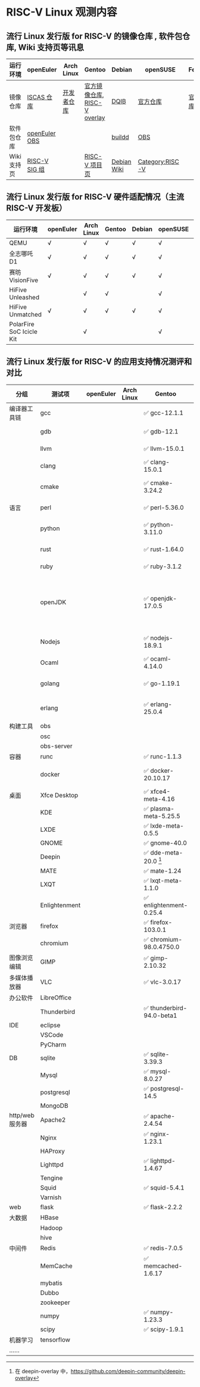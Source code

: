 # RISC-V Linux 观测内容

## 流行 Linux 发行版 for RISC-V 的镜像仓库 , 软件包仓库, Wiki 支持页等讯息

| 运行环境 | openEuler               | Arch Linux           | Gentoo | Debian | openSUSE | Fedora             | Ubuntu | FreeBSD             | Deepin | Anolis | openKylin   | Alpine |
|-| ----------------------- | -------------------- | ------ | ------ | -------- | ------------------ | ------ | ------------------- | ------ | ------ | ----------- | ------ |
| 镜像仓库 | [ISCAS 仓库][oeRepo] | [开发者仓库][archrv] | [官方镜像仓库][gentoo-mirror], [RISC-V overlay][riscv-overlay]  | [DQIB][debImage] | [官方仓库][suseImage] | [官方仓库][fedora] | [Server 22.04.1][ubuntuImage], 另见 Wiki 页 | [官方仓库][freebsdImage] |        | [官方仓库][OpenAnolis Image]       | [兰州大学镜像][openkylinlzuImage] <br /> [网易镜像][openkylin163Image] | [官方仓库][alpineImage] |
| 软件包仓库 | [openEuler OBS][oeOBS] |  |  | [buildd][debBuildD] | [OBS][suseOBS] |  |  |||[OpenAnolis 增补][OpenAnolis]|[官方仓库][openkylin]| [官方软件包][alpineAPK]|
| Wiki 支持页 | [RISC-V SIG 组][oerv] |  | [RISC-V 项目页][gentoo-riscv-proj] | [Debian Wiki][DebWiki] | [Category:RISC-V][susewiki] |  | [Wiki 页][UbuntuWiki] | [Wiki页][freebsdwiki] |  | [OpenAnolis RISC-V SIG 组][OpenAnolis SIG] | | |

[oeRepo]: https://mirror.iscas.ac.cn/openeuler-sig-riscv/openEuler-RISC-V/
[archrv]: https://archriscv.felixc.at/
[gentoo-mirror]: https://github.com/gentoo-mirror/gentoo
[riscv-overlay]: https://github.com/gentoo/riscv
[suseimage]: https://download.opensuse.org/ports/riscv/tumbleweed/images/
[fedora]: https://fedorapeople.org/groups/risc-v/disk-images/
[ubuntuImage]: https://cdimage.ubuntu.com/releases/22.04.1/release/
[debImage]: https://gitlab.com/api/v4/projects/giomasce%2Fdqib/jobs/artifacts/master/download?job=convert_riscv64-virt
[alpineImage]: https://dl-cdn.alpinelinux.org/alpine/edge/releases/riscv64/

[freebsdImage]: https://download.freebsd.org/ftp/snapshots/VM-IMAGES/14.0-CURRENT/riscv64/Latest/
[freebsdwiki]: https://wiki.freebsd.org/riscv

[openkylin]: http://archive.build.openkylin.top/openkylin
[openkylinlzuImage]: https://mirror.lzu.edu.cn/openkylin-cdimage/
[openkylin163Image]: https://mirrors.163.com/openkylin-cd/

[oeOBS]: https://build.openeuler.org/project/show/openEuler:Mainline:RISC-V
[debBuildD]: https://buildd.debian.org/status/architecture.php?suite=unstable&a=riscv64&priority=
[suseOBS]: https://build.opensuse.org/project/show/openSUSE:Factory:RISCV
[alpineAPK]: https://pkgs.alpinelinux.org/packages?arch=riscv64

[oerv]: https://gitee.com/openEuler/RISC-V
[gentoo-riscv-proj]: https://wiki.gentoo.org/wiki/Project:RISC-V
[suseWiki]: https://en.opensuse.org/Category:RISC-V
[DebWiki]: https://wiki.debian.org/RISC-V
[UbuntuWiki]: https://wiki.ubuntu.com/RISC-V

[OpenAnolis]: http://build.openanolis.cn/kojifiles/repos/anolis-riscv64-repo-external
[OpenAnolis Image]: http://build.openanolis.cn/kojifiles/rsync/alt/
[OpenAnolis SIG]: https://openanolis.cn/sig/RISC-V

## 流行 Linux 发行版 for RISC-V 硬件适配情况（主流 RISC-V 开发板）

| 运行环境                 | openEuler | Arch Linux | Gentoo | Debian | openSUSE | Fedora | Ubuntu | FreeBSD | Deepin | Anolis | openKylin | Alpine |
| ------------------------ | --------- | ---------- | ------ | ------ | -------- | ------ | ------ | ------- | ------ | ------ | --------- | ------ |
| QEMU                     | √         | √          | √      | √      | √        | √      | √      | √       |        | √      |           |        |
| 全志哪吒 D1              | √         | √          | √      | √      | √        | √      | √      |         |        | √      |           |        |
| 赛昉 VisionFive          | √         | √          | √      | √      | √        | √      | √      |         |        |        | √         |        |
| HiFive Unleashed         |           | √          | √      |        | √        |        |        | √       |        |        |           |        |
| HiFive Unmatched         | √         | √          | √      | √      | √        | √      | √      | √       |        |        | √         |        |
| PolarFire SoC Icicle Kit |           | √          |        |        | √        | √      |        |         |        |        |           |        |


## 流行 Linux 发行版 for RISC-V 的应用支持情况测评和对比

| 分组            | 测试项        | openEuler | Arch Linux | Gentoo | Debian | openSUSE | Fedora | Ubuntu | FreeBSD | Deepin | Anolis | openKylin | Alpine |
| --------------- | ------------- | --------- | ---------- | ------ | ------ | -------- | -------------- | ------ | ------- | ------ | ------ | --------- | ------ |
| 编译器工具链    | gcc           |           |            | ✅ gcc-12.1.1 |        |            | ✅ gcc-12.1.1  |        |         |        | ✅ gcc-12.0.1 | ✅ gcc-10 | ✅ gcc-12.1.1  |
|                 | gdb           |           |            | ✅ gdb-12.1 |        |          | ✅ gdb-12.1  |        |         |        | ✅ gdb-11.2 | ✅ gdb-9.1 |✅ gdb-12.1 |
|                 | llvm          |           |            | ✅ llvm-15.0.1 |        |          | ✅ llvm-14.0.5 |        |         |        | ✅ llvm-13.0.1 | ✅ llvm-10.0.0 | ✅ llvm-14.0.6   |
|                 | clang         |           |            | ✅ clang-15.0.1 |        |          | ✅ clang-14.0.5 |        |         |        |        | ✅ clang-10.0.0 | ✅ clang-14.0.6 |
|                 | cmake         |           |            | ✅ cmake-3.24.2 |        |  | ✅ cmake-3.24.1   |        |         |        | ✅ cmake-3.22.2 | ✅ cmake-3.16.3 | ✅ cmake-3.24.2 |
| 语言            | perl          |           |            | ✅ perl-5.36.0 |        |          |                 |        |         |        | ⚠️ perl-5.34.0 | ✅ perl-5.30.0 | ✅ perl-5.36.0 |
|                 | python        |           |            | ✅ python-3.11.0 |        |          | ✅ python-3.9.7 |        |         |        | ✅	python-3.10.2       | ✅ python-3.8 | ✅ python-3.10.7 |
|                 | rust          |           |            | ✅ rust-1.64.0 |        |          | ✅ rust-1.63.0  |        |         |        | ✅ rust-1.58.1       | ✅ rust-1.59.0 |         |
|                 | ruby          |           |            | ✅ ruby-3.1.2 |        |          |                 |        |         |        |        |           | ✅ ruby-3.1.2  |
|                 | openJDK       |           |            | ✅ openjdk-17.0.5 |        |          | ✅ openjdk-11 |        |         |        | ✅ openjdk-11 (bisheng & dragonwell & OpenJDK) | ✅ openjdk-8 |         |
|                 | Nodejs        |           |            | ✅ nodejs-18.9.1 |        |          | ⚠️             |        |         |        | ✅ nodejs-v16.15.1 | ✅ nodejs-12.22.9 | ✅ nodejs-16.17.0   |
|                 | Ocaml         |           |            | ✅ ocaml-4.14.0 |        |          |                |        |         |        | ✅ ocaml-4.12.0-3       |           |        | 
|                 | golang        |           |            | ✅ go-1.19.1 |        |          | ✅ golang-1.19 |        |         |        | ✅ golang-1.18.3       |           |        |
|                 | erlang        |           |            | ✅ erlang-25.0.4 |        |          |        |        |         |        |        |           | ✅ erlang-25.0.3 |
| 构建工具        | obs           |           |            |        |        |          |        |        |         |        |        |           |        |
|                 | osc           |           |            |        |        |          |        |        |         |        |        |           |        |
|                 | obs-server    |           |            |        |        |          |        |        |         |        |        |           |        |
| 容器            | runc          |           |            | ✅ runc-1.1.3 |        |          |        |        |         |        |        |           |        |
|                 | docker        |           |            | ✅ docker-20.10.17 |        |          |        |        |         |        |        | ✅ docker.io-19.03.8 | ✅ docker-20.10.18  |
| 桌面            | Xfce Desktop  |           |            | ✅ xfce4-meta-4.16 |        |          |        |        |         |        |        |           |        | 
|                 | KDE           |           |            | ✅ plasma-meta-5.25.5 |        |          |        |        |         |        |        |           |        |
|                 | LXDE          |           |            | ✅ lxde-meta-0.5.5 |        |          |        |        |         |        |        |           |        |
|                 | GNOME         |           |            | ✅ gnome-40.0 |        |          |        |        |         |        |        |           |        |
|                 | Deepin        |           |            | ✅ dde-meta-20.0 [^1] |        |          |        |        |         |        |        |           |        |
|                 | MATE          |           |            | ✅ mate-1.24 |        |          |        |        |         |        |        |           |        |
|                 | LXQT          |           |            | ✅ lxqt-meta-1.1.0 |        |          |        |        |         |        |        |           |        |
|                 | Enlightenment |           |            | ✅ enlightenment-0.25.4 |        |          |        |        |         |        |        |           |        |
| 浏览器          | firefox       |           |            | ✅ firefox-103.0.1 |        |          |        |        |         |        |  ✅      |           |        |
|                 | chromium      |           |            | ✅ chromium-98.0.4750.0 |        |          |        |        |         |        |  ✅      |           |        |
| 图像浏览编辑    | GIMP          |           |            | ✅ gimp-2.10.32 |        |          |        |        |         |        |        |           |        |
| 多媒体播放器    | VLC           |           |            | ✅ vlc-3.0.17 |        |          |        |        |         |        |        |           |        |
| 办公软件        | LibreOffice   |           |            |        |        |          |        |        |         |        | ✅       |           |        |
|                 | Thunderbird   |           |            | ✅ thunderbird-94.0-beta1 |        |          |        |        |         |        |        |           |        |
| IDE             | eclipse       |           |            |        |        |          |        |        |         |        |        |           |        |
|                 | VSCode        |           |            |        |        |          |        |        |         |        |        |           |        |
|                 | PyCharm       |           |            |        |        |          |        |        |         |        |        |           |        |
| DB              | sqlite        |           |            | ✅ sqlite-3.39.3 |        |          |        |        |         |        |  ✅      |           |        |
|                 | Mysql         |           |            | ✅ mysql-8.0.27 |        |          |        |        |         |        |        |           |        |
|                 | postgresql    |           |            | ✅ postgresql-14.5 |        |          |        |        |         |        |        |           |        |
|                 | MongoDB       |           |            |        |        |          |        |        |         |        |        |           |        |
| http/web 服务器 | Apache2       |           |            | ✅ apache-2.4.54 |        |          |        |        |         |        |        |           |        |
|                 | Nginx         |           |            | ✅ nginx-1.23.1 |        |          |        |        |         |        |        |           |        |
|                 | HAProxy       |           |            |        |        |          |        |        |         |        |        |           |        |
|                 | Lighttpd      |           |            | ✅ lighttpd-1.4.67 |        |          |        |        |         |        |        |           |        |
|                 | Tengine       |           |            |        |        |          |        |        |         |        |        |           |        |
|                 | Squid         |           |            | ✅ squid-5.4.1 |        |          |        |        |         |        |        |           |        |
|                 | Varnish       |           |            |        |        |          |        |        |         |        |        |           |        |
| web             | flask         |           |            | ✅ flask-2.2.2 |        |          |        |        |         |        |        |           |        |
| 大数据          | HBase         |           |            |        |        |          |        |        |         |        |        |           |        |
|                 | Hadoop        |           |            |        |        |          |        |        |         |        |        |           |        |
|                 | hive          |           |            |        |        |          |        |        |         |        |        |           |        |
| 中间件          | Redis         |           |            | ✅ redis-7.0.5 |        |          |        |        |         |        |        |           |        |
|                 | MemCache      |           |            | ✅ memcached-1.6.17 |        |          |        |        |         |        |        |           |        |
|                 | mybatis       |           |            |        |        |          |        |        |         |        |        |           |        |
|                 | Dubbo         |           |            |        |        |          |        |        |         |        |        |           |        |
|                 | zookeeper     |           |            |        |        |          |        |        |         |        |        |           |        |
|                 | numpy         |           |            | ✅ numpy-1.23.3 |        |          |        |        |         |        |        |           |        |
|                 | scipy         |           |            | ✅ scipy-1.9.1 |        |          |        |        |         |        |        |           |        |
| 机器学习        | tensorflow    |           |            |        |        |          |        |        |         |        |        |           |        |
| ……              |               |           |            |        |        |          |        |        |         |        |        |           |        |

[^1]: 在 deepin-overlay 中，https://github.com/deepin-community/deepin-overlay
